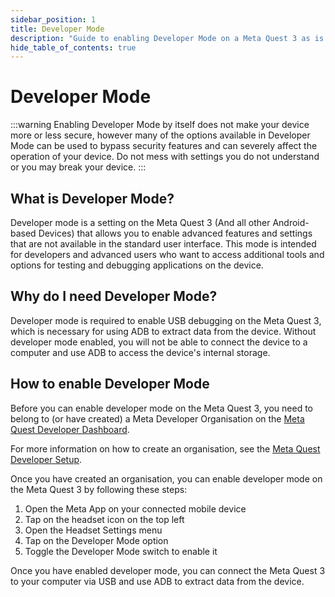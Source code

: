 ```yaml
---
sidebar_position: 1
title: Developer Mode
description: "Guide to enabling Developer Mode on a Meta Quest 3 as is required for ADB"
hide_table_of_contents: true
---
```


# Developer Mode

:::warning
Enabling Developer Mode by itself does not make your device more or less secure, however many of the options available in Developer Mode can be used to bypass security features and can severely affect the operation of your device. Do not mess with settings you do not understand or you may break your device.
:::

## What is Developer Mode?

Developer mode is a setting on the Meta Quest 3 (And all other Android-based Devices) that allows you to enable advanced features and settings that are not available in the standard user interface. This mode is intended for developers and advanced users who want to access additional tools and options for testing and debugging applications on the device.

## Why do I need Developer Mode?

Developer mode is required to enable USB debugging on the Meta Quest 3, which is necessary for using ADB to extract data from the device. Without developer mode enabled, you will not be able to connect the device to a computer and use ADB to access the device's internal storage.

## How to enable Developer Mode

Before you can enable developer mode on the Meta Quest 3, you need to belong to (or have created) a Meta Developer Organisation on the [Meta Quest Developer Dashboard](https://developers.meta.com/horizon/manage/).

For more information on how to create an organisation, see the [Meta Quest Developer Setup](https://developers.meta.com/horizon/documentation/native/android/mobile-device-setup/).

Once you have created an organisation, you can enable developer mode on the Meta Quest 3 by following these steps:

1. Open the Meta App on your connected mobile device
2. Tap on the headset icon on the top left
3. Open the Headset Settings menu
4. Tap on the Developer Mode option
5. Toggle the Developer Mode switch to enable it

Once you have enabled developer mode, you can connect the Meta Quest 3 to your computer via USB and use ADB to extract data from the device.

